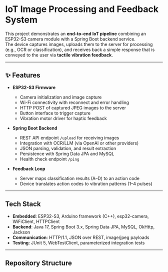 # IoT Image Processing and Feedback System

This project demonstrates an **end-to-end IoT pipeline** combining an ESP32-S3 camera module with a Spring Boot backend service.  
The device captures images, uploads them to the server for processing (e.g., OCR or classification), and receives back a simple response that is conveyed to the user via **tactile vibration feedback**.

---

## ✨ Features

- **ESP32-S3 Firmware**
  - Camera initialization and image capture
  - Wi-Fi connectivity with reconnect and error handling
  - HTTP POST of captured JPEG images to the server
  - Button interface to trigger capture
  - Vibration motor driver for haptic feedback

- **Spring Boot Backend**
  - REST API endpoint `/upload` for receiving images
  - Integration with OCR/LLM (via OpenAI or other providers)
  - JSON parsing, validation, and result extraction
  - Persistence with Spring Data JPA and MySQL
  - Health check endpoint `/ping`

- **Feedback Loop**
  - Server maps classification results (A–D) to an action code
  - Device translates action codes to vibration patterns (1–4 pulses)

---

## Tech Stack

- **Embedded**: ESP32-S3, Arduino framework (C++), esp32-camera, WiFiClient, HTTPClient  
- **Backend**: Java 17, Spring Boot 3.x, Spring Data JPA, MySQL, OkHttp, Jackson  
- **Communication**: HTTP/1.1, JSON over REST, image/jpeg payloads  
- **Testing**: JUnit 5, WebTestClient, parameterized integration tests  

---

## Repository Structure

